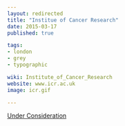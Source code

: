 ```yaml
---
layout: redirected
title: "Institue of Cancer Research"
date: 2015-03-17
published: true

tags:
- london
- grey
- typographic

wiki: Institute_of_Cancer_Research
website: www.icr.ac.uk
image: icr.gif

---
```


[Under Consideration](http://www.underconsideration.com/brandnew/archives/institute_of_cancer_research.php#.VQhj-BCsXYE)
